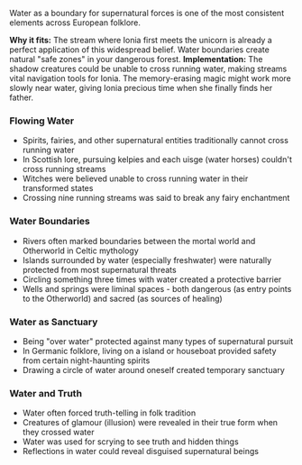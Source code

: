 Water as a boundary for supernatural forces is one of the most consistent elements across European folklore.

**Why it fits:** The stream where Ionia first meets the unicorn is already a perfect application of this widespread belief. Water boundaries create natural "safe zones" in your dangerous forest. **Implementation:** The shadow creatures could be unable to cross running water, making streams vital navigation tools for Ionia. The memory-erasing magic might work more slowly near water, giving Ionia precious time when she finally finds her father.
### Flowing Water

- Spirits, fairies, and other supernatural entities traditionally cannot cross running water
- In Scottish lore, pursuing kelpies and each uisge (water horses) couldn't cross running streams
- Witches were believed unable to cross running water in their transformed states
- Crossing nine running streams was said to break any fairy enchantment

### Water Boundaries

- Rivers often marked boundaries between the mortal world and Otherworld in Celtic mythology
- Islands surrounded by water (especially freshwater) were naturally protected from most supernatural threats
- Circling something three times with water created a protective barrier
- Wells and springs were liminal spaces - both dangerous (as entry points to the Otherworld) and sacred (as sources of healing)

### Water as Sanctuary

- Being "over water" protected against many types of supernatural pursuit
- In Germanic folklore, living on a island or houseboat provided safety from certain night-haunting spirits
- Drawing a circle of water around oneself created temporary sanctuary

### Water and Truth

- Water often forced truth-telling in folk tradition
- Creatures of glamour (illusion) were revealed in their true form when they crossed water
- Water was used for scrying to see truth and hidden things
- Reflections in water could reveal disguised supernatural beings